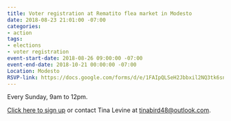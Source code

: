 ```yaml
---
title: Voter registration at Rematito flea market in Modesto
date: 2018-08-23 21:01:00 -07:00
categories:
- action
tags:
- elections
- voter registration
event-start-date: 2018-08-26 09:00:00 -07:00
event-end-date: 2018-10-21 00:00:00 -07:00
Location: Modesto
RSVP-link: https://docs.google.com/forms/d/e/1FAIpQLSeH2Jbbxil2NQ3tk6snYIXc49_vwIlumrYEZeBIj45SSmuuMA/viewform
---
```


Every Sunday, 9am to 12pm. 

[Click here to sign up](https://docs.google.com/forms/d/e/1FAIpQLSeH2Jbbxil2NQ3tk6snYIXc49_vwIlumrYEZeBIj45SSmuuMA/viewform) or contact Tina Levine at tinabird48@outlook.com.